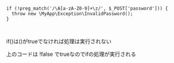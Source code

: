 ```

if (!preg_match('/\A[a-zA-Z0-9]+\z/', $_POST['password'])) {
  throw new \MyApp\Exception\InvalidPassword();
}



```

if()は()がtrueでなければ処理は実行されない

上のコードは !false でtrueなのでifの処理が実行される

